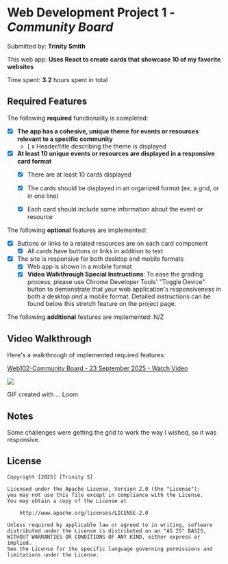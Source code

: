 # Web Development Project 1 - *Community Board*

Submitted by: **Trinity Smith**

This web app: **Uses React to create cards that showcase 10 of my favorite websites**

Time spent: **3.2** hours spent in total

## Required Features

The following **required** functionality is completed:

- [x] **The app has a cohesive, unique theme for events or resources relevant to a specific community**
  - [ x Header/title describing the theme is displayed
- [x] **At least 10 unique events or resources are displayed in a responsive card format**
  - [x] There are at least 10 cards displayed 
  - [x] The cards should be displayed in an organized format (ex. a grid, or in one line)
  - [x] Each card should include some information about the event or resource


The following **optional** features are implemented:

- [x] Buttons or links to a related resources are on each card component
  - [x] All cards have buttons or links in addition to text
- [x] The site is responsive for both desktop and mobile formats
  - [x] Web app is shown in a mobile format
  - [x] **Video Walkthrough Special Instructions**: To ease the grading process, please use Chrome Developer Tools' "Toggle Device" button to demonstrate that your web application's responsiveness in both a desktop *and* a mobile format. Detailed instructions can be found below this stretch feature on the project page. 

The following **additional** features are implemented: N/Z


## Video Walkthrough

Here's a walkthrough of implemented required features:
<div>
    <a href="https://www.loom.com/share/485c68acdcb942219f27cc85c37cd6be">
      <p>Web102-Community Board - 23 September 2025 - Watch Video</p>
    </a>
    <a href="https://www.loom.com/share/485c68acdcb942219f27cc85c37cd6be">
      <img style="max-width:300px;" src="https://cdn.loom.com/sessions/thumbnails/485c68acdcb942219f27cc85c37cd6be-ffb7ab1271c48c6a-full-play.gif">
    </a>
  </div>

<!-- Replace this with whatever GIF tool you used! -->
GIF created with ...  Loom 
<!-- Recommended tools:
[Kap](https://getkap.co/) for macOS
[ScreenToGif](https://www.screentogif.com/) for Windows
[peek](https://github.com/phw/peek) for Linux. -->

## Notes

Some challenges were getting the grid to work the way I wished, so it was responsive.

## License

    Copyright [2025] [Trinity S]

    Licensed under the Apache License, Version 2.0 (the "License");
    you may not use this file except in compliance with the License.
    You may obtain a copy of the License at

        http://www.apache.org/licenses/LICENSE-2.0

    Unless required by applicable law or agreed to in writing, software
    distributed under the License is distributed on an "AS IS" BASIS,
    WITHOUT WARRANTIES OR CONDITIONS OF ANY KIND, either express or implied.
    See the License for the specific language governing permissions and
    limitations under the License.
